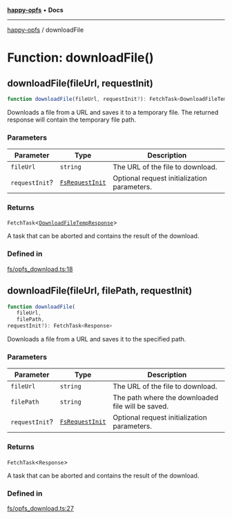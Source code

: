 [**happy-opfs**](../README.md) • **Docs**

***

[happy-opfs](../README.md) / downloadFile

# Function: downloadFile()

## downloadFile(fileUrl, requestInit)

```ts
function downloadFile(fileUrl, requestInit?): FetchTask<DownloadFileTempResponse>
```

Downloads a file from a URL and saves it to a temporary file.
The returned response will contain the temporary file path.

### Parameters

| Parameter | Type | Description |
| ------ | ------ | ------ |
| `fileUrl` | `string` | The URL of the file to download. |
| `requestInit`? | [`FsRequestInit`](../type-aliases/FsRequestInit.md) | Optional request initialization parameters. |

### Returns

`FetchTask`\<[`DownloadFileTempResponse`](../interfaces/DownloadFileTempResponse.md)\>

A task that can be aborted and contains the result of the download.

### Defined in

[fs/opfs\_download.ts:18](https://github.com/JiangJie/happy-opfs/blob/1fc39add615fcd3c1ee38b13edeb0d38cd3481c4/src/fs/opfs_download.ts#L18)

## downloadFile(fileUrl, filePath, requestInit)

```ts
function downloadFile(
   fileUrl, 
   filePath, 
requestInit?): FetchTask<Response>
```

Downloads a file from a URL and saves it to the specified path.

### Parameters

| Parameter | Type | Description |
| ------ | ------ | ------ |
| `fileUrl` | `string` | The URL of the file to download. |
| `filePath` | `string` | The path where the downloaded file will be saved. |
| `requestInit`? | [`FsRequestInit`](../type-aliases/FsRequestInit.md) | Optional request initialization parameters. |

### Returns

`FetchTask`\<`Response`\>

A task that can be aborted and contains the result of the download.

### Defined in

[fs/opfs\_download.ts:27](https://github.com/JiangJie/happy-opfs/blob/1fc39add615fcd3c1ee38b13edeb0d38cd3481c4/src/fs/opfs_download.ts#L27)
